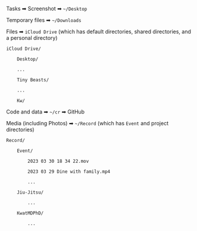 Tasks ➡ Screenshot ➡ `~/Desktop`

Temporary files ➡ `~/Downloads`

Files ➡ `iCloud Drive` (which has default directories, shared directories, and a personal directory)

```
iCloud Drive/

    Desktop/

    ...

    Tiny Beasts/

    ...

    Kw/
```

Code and data ➡ `~/cr` ➡ GitHub

Media (including Photos) ➡ `~/Record` (which has `Event` and project directories)

```
Record/

    Event/

        2023 03 30 18 34 22.mov

        2023 03 29 Dine with family.mp4

        ...

    Jiu-Jitsu/

        ...

    KwatMDPhD/

        ...

```
